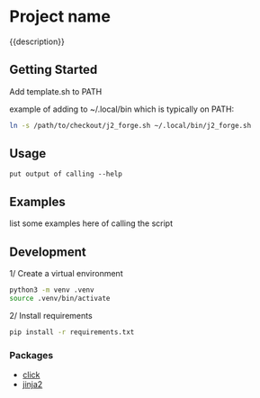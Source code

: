 # Project name

{{description}}

## Getting Started

Add template.sh to PATH

example of adding to ~/.local/bin which is typically on PATH:

```bash
ln -s /path/to/checkout/j2_forge.sh ~/.local/bin/j2_forge.sh
```

## Usage

```
put output of calling --help
```

## Examples

list some examples here of calling the script

## Development

1/ Create a virtual environment

```bash
python3 -m venv .venv
source .venv/bin/activate
```

2/ Install requirements

```bash
pip install -r requirements.txt
```

### Packages

- [click](https://click.palletsprojects.com/en/8.1.x/)
- [jinja2](https://jinja.palletsprojects.com/en/3.1.x/)
